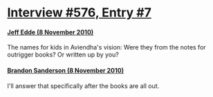 # [Interview #576, Entry #7](https://www.theoryland.com/intvmain.php?i=576#7)

#### [Jeff Edde (8 November 2010)](http://twitter.com/JeffEdde/status/1713126508593152)

The names for kids in Aviendha's vision: Were they from the notes for outrigger books? Or written up by you?

#### [Brandon Sanderson (8 November 2010)](http://twitter.com/BrandonSandrson/status/1716113469603842)

I'll answer that specifically after the books are all out.

